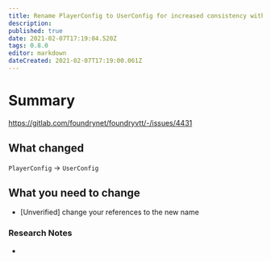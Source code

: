 ```yaml
---
title: Rename PlayerConfig to UserConfig for increased consistency with how other configuration applications are named relative to the base Document type that they modify
description: 
published: true
date: 2021-02-07T17:19:04.520Z
tags: 0.8.0
editor: markdown
dateCreated: 2021-02-07T17:19:00.061Z
---
```


# Summary
https://gitlab.com/foundrynet/foundryvtt/-/issues/4431

## What changed

`PlayerConfig` -> `UserConfig`

## What you need to change

- [Unverified] change your references to the new name

### Research Notes

- 